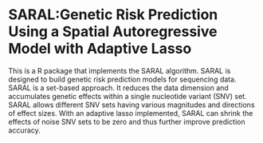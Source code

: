 # SARAL:Genetic Risk Prediction Using a Spatial Autoregressive Model with Adaptive Lasso 
This is a R package that implements the SARAL algorithm. SARAL is designed to build genetic risk prediction models for sequencing data. SARAL is a set-based approach. It reduces the data dimension and accumulates genetic effects within a single nucleotide variant (SNV) set. SARAL allows different SNV sets having various magnitudes and directions of effect sizes. With an adaptive lasso implemented, SARAL can shrink the effects of noise SNV sets to be zero and thus further improve prediction accuracy. 